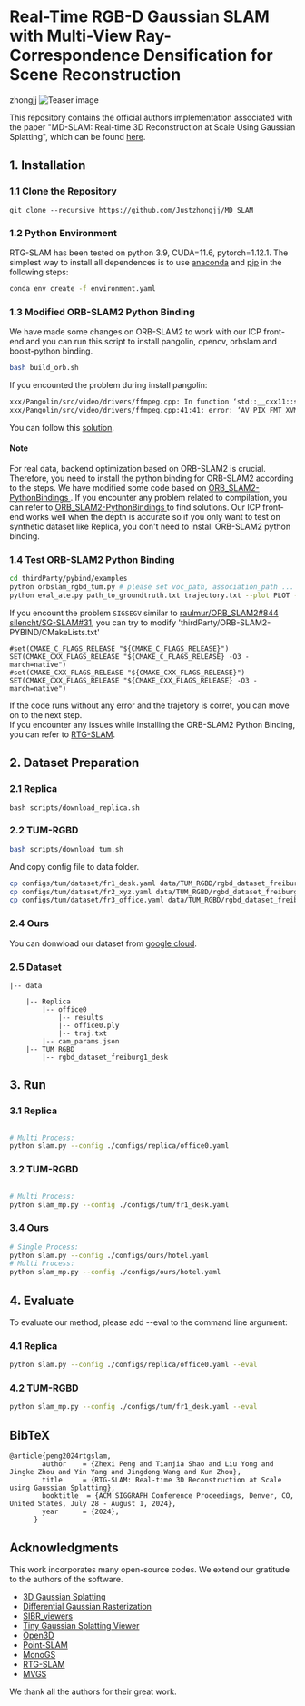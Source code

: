 
# Real-Time RGB-D Gaussian SLAM with Multi-View Ray-Correspondence Densification for Scene Reconstruction

zhongjj
![Teaser image](assets/teaser.png)

This repository contains the official authors implementation associated with the paper "MD-SLAM: Real-time 3D Reconstruction
at Scale Using Gaussian Splatting", which can be found [here](https://gapszju.github.io/RTG-SLAM/static/pdfs/RTG-SLAM_arxiv.pdf).

## 1. Installation

### 1.1 Clone the Repository

```
git clone --recursive https://github.com/Justzhongjj/MD_SLAM
```

### 1.2 Python Environment
RTG-SLAM has been tested on python 3.9, CUDA=11.6, pytorch=1.12.1. The simplest way to install all dependences is to use [anaconda](https://www.anaconda.com/) and [pip](https://pypi.org/project/pip/) in the following steps: 

```bash
conda env create -f environment.yaml
```

### 1.3 Modified ORB-SLAM2 Python Binding
We have made some changes on ORB-SLAM2 to work with our ICP front-end and you can run this script to install pangolin, opencv, orbslam and boost-python binding. 

```bash
bash build_orb.sh
```

If you encounted the problem during install pangolin:

```bash
xxx/Pangolin/src/video/drivers/ffmpeg.cpp: In function ‘std::__cxx11::string pangolin::FfmpegFmtToString(AVPixelFormat)’:
xxx/Pangolin/src/video/drivers/ffmpeg.cpp:41:41: error: ‘AV_PIX_FMT_XVMC_MPEG2_MC’ was not declared in this scope
```

You can follow this [solution](https://github.com/stevenlovegrove/Pangolin/pull/318/files?diff=split&w=0).

#### Note
For real data, backend optimization based on ORB-SLAM2 is crucial. Therefore, you need to install the python binding for ORB-SLAM2 according to the steps. We have modified some code based on [ORB_SLAM2-PythonBindings
](https://github.com/jskinn/ORB_SLAM2-PythonBindings). If you encounter any problem related to compilation, you can refer to [ORB_SLAM2-PythonBindings
](https://github.com/jskinn/ORB_SLAM2-PythonBindings) to find solutions. Our ICP front-end works well when the depth is accurate so if you only want to test on synthetic dataset like Replica, you don't need to install ORB-SLAM2 python binding.


### 1.4 Test ORB-SLAM2 Python Binding
```bash
cd thirdParty/pybind/examples
python orbslam_rgbd_tum.py # please set voc_path, association_path ...
python eval_ate.py path_to_groundtruth.txt trajectory.txt --plot PLOT --verbose
```
If you encount the problem `SIGSEGV` similar to  [raulmur/ORB_SLAM2#844](https://github.com/raulmur/ORB_SLAM2/pull/844)  [silencht/SG-SLAM#31](https://github.com/silencht/SG-SLAM/issues/31), you can try to modify 'thirdParty/ORB-SLAM2-PYBIND/CMakeLists.txt'
```
#set(CMAKE_C_FLAGS_RELEASE "${CMAKE_C_FLAGS_RELEASE}")
SET(CMAKE_CXX_FLAGS_RELEASE "${CMAKE_C_FLAGS_RELEASE} -O3 -march=native")
#set(CMAKE_CXX_FLAGS_RELEASE "${CMAKE_CXX_FLAGS_RELEASE}")
SET(CMAKE_CXX_FLAGS_RELEASE "${CMAKE_CXX_FLAGS_RELEASE} -O3 -march=native")
```

If the code runs without any error and the trajetory is corret, you can move on to the next step.  
If you encounter any issues while installing the ORB-SLAM2 Python Binding, you can refer to [RTG-SLAM](https://github.com/MisEty/RTG-SLAM).

## 2. Dataset Preparation
### 2.1 Replica
```
bash scripts/download_replica.sh
```
### 2.2 TUM-RGBD
```bash
bash scripts/download_tum.sh
```
And copy config file to data folder.
```bash
cp configs/tum/dataset/fr1_desk.yaml data/TUM_RGBD/rgbd_dataset_freiburg1_desk/config.yaml
cp configs/tum/dataset/fr2_xyz.yaml data/TUM_RGBD/rgbd_dataset_freiburg2_xyz/config.yaml
cp configs/tum/dataset/fr3_office.yaml data/TUM_RGBD/rgbd_dataset_freiburg3_long_office_household/config.yaml
```

### 2.4 Ours
You can donwload our dataset from [google cloud](https://drive.google.com/drive/folders/161QHjVTHRCED9WmRWAlOEhJQ_GXxgtn5?usp=sharing). 


### 2.5 Dataset

```
|-- data
    
    |-- Replica
        |-- office0
            |-- results
            |-- office0.ply
            |-- traj.txt
        |-- cam_params.json
    |-- TUM_RGBD
        |-- rgbd_dataset_freiburg1_desk
```

## 3. Run
### 3.1 Replica
```bash

# Multi Process:
python slam.py --config ./configs/replica/office0.yaml
```

### 3.2 TUM-RGBD
```bash

# Multi Process: 
python slam_mp.py --config ./configs/tum/fr1_desk.yaml
```

### 3.4 Ours
```bash
# Single Process: 
python slam.py --config ./configs/ours/hotel.yaml
# Multi Process: 
python slam_mp.py --config ./configs/ours/hotel.yaml
```

## 4. Evaluate
To evaluate our method, please add --eval to the command line argument:
### 4.1 Replica
```bash
python slam.py --config ./configs/replica/office0.yaml --eval
```
### 4.2 TUM-RGBD
```bash
python slam_mp.py --config ./configs/tum/fr1_desk.yaml --eval
```
<section class="section" id="BibTeX">
  <div class="container is-max-desktop content">
    <h2 class="title">BibTeX</h2>
    <pre><code>@article{peng2024rtgslam,
        author    = {Zhexi Peng and Tianjia Shao and Liu Yong and Jingke Zhou and Yin Yang and Jingdong Wang and Kun Zhou},
        title     = {RTG-SLAM: Real-time 3D Reconstruction at Scale using Gaussian Splatting},
        booktitle  = {ACM SIGGRAPH Conference Proceedings, Denver, CO, United States, July 28 - August 1, 2024},
        year      = {2024},
      }</code></pre>
  </div>
</section>


## Acknowledgments
This work incorporates many open-source codes. We extend our gratitude to the authors of the software.
- [3D Gaussian Splatting](https://github.com/graphdeco-inria/gaussian-splatting)
- [Differential Gaussian Rasterization
](https://github.com/graphdeco-inria/diff-gaussian-rasterization)
- [SIBR_viewers](https://gitlab.inria.fr/sibr/sibr_core)
- [Tiny Gaussian Splatting Viewer](https://github.com/limacv/GaussianSplattingViewer)
- [Open3D](https://github.com/isl-org/Open3D)
- [Point-SLAM](https://github.com/eriksandstroem/Point-SLAM)
- [MonoGS](https://github.com/muskie82/MonoGS)
- [RTG-SLAM](https://github.com/MisEty/RTG-SLAM)
- [MVGS](https://github.com/xiaobiaodu/MVGS)
    
We thank all the authors for their great work.
